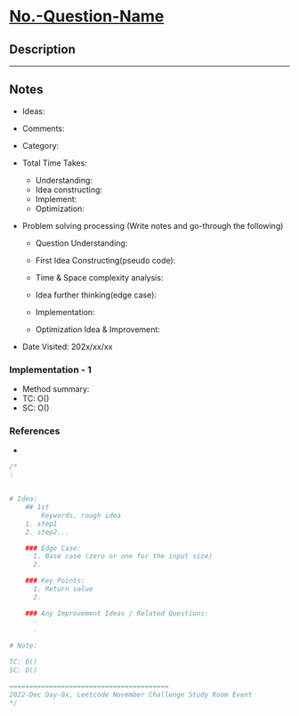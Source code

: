 # [No.-Question-Name](https...problem/link)

## Description

---

## Notes

- Ideas:
- Comments:
- Category:
- Total Time Takes:

  - Understanding:
  - Idea constructing:
  - Implement:
  - Optimization:

- Problem solving processing (Write notes and go-through the following)
  - Question Understanding:
  
  - First Idea Constructing(pseudo code):

  - Time & Space complexity analysis:

  - Idea further thinking(edge case):

  - Implementation:

  - Optimization Idea & Improvement:

- Date Visited: 202x/xx/xx

### Implementation - 1

- Method summary:
- TC: O()
- SC: O()

### References

- []()


```C++
/*
:


# Idea:
    ## 1st
        Keywords, rough idea
    1. step1
    2. step2...

    ### Edge Case:
      1. Base case (zero or one for the input size)
      2. 

    ### Key Points:
      1. Return value
      2. 

    ### Any Improvement Ideas / Related Questions:
      - 
      - 

# Note:

TC: O()
SC: O()

========================================
2022-Dec Day-0x, Leetcode November Challenge Study Room Event
*/
```